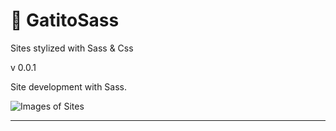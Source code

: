 <!--SassKE!, Narutooo!-->
#  🎀 GatitoSass

Sites stylized with Sass & Css

v 0.0.1

Site development with Sass.

![Images of Sites](/src/assets/img/screen-v1.png)


------
